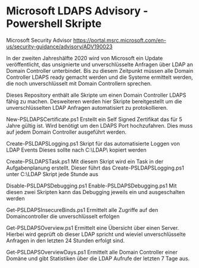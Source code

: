 # Microsoft LDAPS Advisory - Powershell Skripte

Microsoft Security Advisor
https://portal.msrc.microsoft.com/en-us/security-guidance/advisory/ADV190023

In der zweiten Jahreshälfte 2020 wird von Microsoft ein Update veröffentlicht, das unsignierte und unverschlüsselte Anfragen 
über LDAP an Domain Controller unterbindet. Bis zu diesem Zeitpunkt müssen alle Domain Controller LDAPS ready gemacht werden
und die Systeme ermittelt werden, die noch unverschlüsselt mit Domain Controllern sprechen.

Dieses Repository enthält alle Skripte um einen Domain Controller LDAPS fähig zu machen.
Desweiteren werden hier Skripte bereitgestellt um die unverschlüsselten LDAP Anfragen automatisiert zu protokollieren.

New-PSLDAPSCertificate.ps1
    Erstellt ein Self Signed Zertifikat das für 5 Jahre gültig ist. Wird benötigt um den LDAPS Port hochzufahren.
    Dies muss auf jedem Domain Controller ausgeführt werden.

Create-PSLDAPSLogging.ps1
    Skript für das automatisierte Loggen von LDAP Events
    Dieses sollte nach C:\LDAP\ kopiert werden

Create-PSLDAPSTask.ps1
    Mit diesem Skript wird ein Task in der Aufgabenplanung erstellt.
    Dieser führt das Create-PSLDAPSLogging.ps1 unter C:\LDAP Skript jede Stunde aus

Disable-PSLDAPSDebugging.ps1
Enable-PSLDAPSDebugging.ps1
    Mit diesen zwei Skripten kann das Debugging jeweils ein und ausgeschalten werden

Get-PSLDAPSInsecureBinds.ps1
    Ermittelt alle Zugriffe auf den Domaincontroller die unverschlüsselt erfolgen

Get-PSLDAPSOverview.ps1
    Ermittelt eine Übersicht über einen Server. Hierbei wird geprüft ob dieser LDAP spricht und wieviel unverschlüsselte Anfragen in den letzten 24 Stunden erfolgt sind.

Get-PSLDAPSOverviewDays.ps1
    Ermittelt alle Domain Controller einer Domäne und gibt Statistiken über die LDAP Aufrufe der letzten 7 Tage aus.